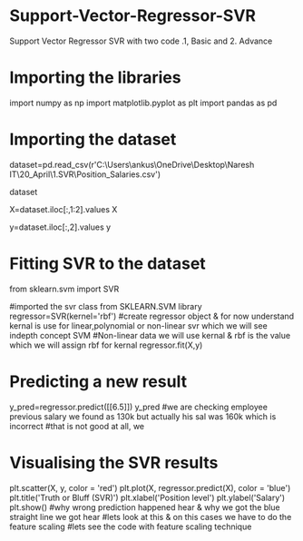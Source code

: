 # Support-Vector-Regressor-SVR
Support Vector Regressor SVR with two code .1, Basic and 2. Advance


# Importing the libraries
import numpy as np
import matplotlib.pyplot as plt
import pandas as pd

# Importing the dataset
dataset=pd.read_csv(r'C:\Users\ankus\OneDrive\Desktop\Naresh IT\20_April\1.SVR\Position_Salaries.csv')

dataset

X=dataset.iloc[:,1:2].values
X

y=dataset.iloc[:,2].values
y

# Fitting SVR to the dataset
from sklearn.svm import SVR

#imported the svr class from SKLEARN.SVM library
regressor=SVR(kernel='rbf')
#create regressor object & for now understand kernal is use for linear,polynomial or non-linear svr which we will see indepth concept SVM 
#Non-linear data we will use kernal & rbf is the value which we will assign rbf for kernal
regressor.fit(X,y)

# Predicting a new result
y_pred=regressor.predict([[6.5]])
y_pred
#we are checking employee previous salary we found as 130k but actually his sal was 160k which is incorrect
#that is not good at all, we

# Visualising the SVR results
plt.scatter(X, y, color = 'red')
plt.plot(X, regressor.predict(X), color = 'blue')
plt.title('Truth or Bluff (SVR)')
plt.xlabel('Position level')
plt.ylabel('Salary')
plt.show()
#why wrong prediction happened hear & why we got the blue straight line we got hear
#lets look at this & on this cases we have to do the feature scaling 
#lets see the code with feature scaling technique



